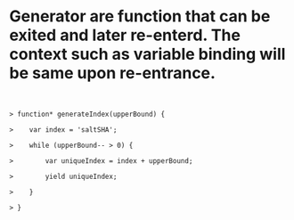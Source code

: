 # Generator are function that can be exited and later re-enterd. The context such as variable binding will be same upon re-entrance.

<br>
<code>
> function* generateIndex(upperBound) {<br>
>    var index = 'saltSHA';<br>
>    while (upperBound-- > 0) {<br>
>        var uniqueIndex = index + upperBound;<br>
>        yield uniqueIndex;<br>
>    }<br>
> }<br>
</code>
